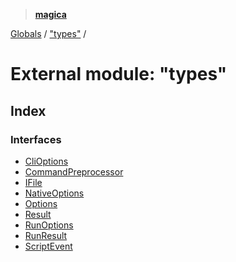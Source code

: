 > **[magica](../README.md)**

[Globals](../README.md) / ["types"](_types_.md) /

# External module: "types"

## Index

### Interfaces

* [CliOptions](../interfaces/_types_.clioptions.md)
* [CommandPreprocessor](../interfaces/_types_.commandpreprocessor.md)
* [IFile](../interfaces/_types_.ifile.md)
* [NativeOptions](../interfaces/_types_.nativeoptions.md)
* [Options](../interfaces/_types_.options.md)
* [Result](../interfaces/_types_.result.md)
* [RunOptions](../interfaces/_types_.runoptions.md)
* [RunResult](../interfaces/_types_.runresult.md)
* [ScriptEvent](../interfaces/_types_.scriptevent.md)